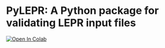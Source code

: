 # PyLEPR: A Python package for validating LEPR input files


<a href="https://colab.research.google.com/drive/1h2BEE36FBZ5HYaeqIObSAWuGp43qMOo5?usp=sharing" target="_parent"><img src="https://colab.research.google.com/assets/colab-badge.svg" alt="Open In Colab"/></a>


